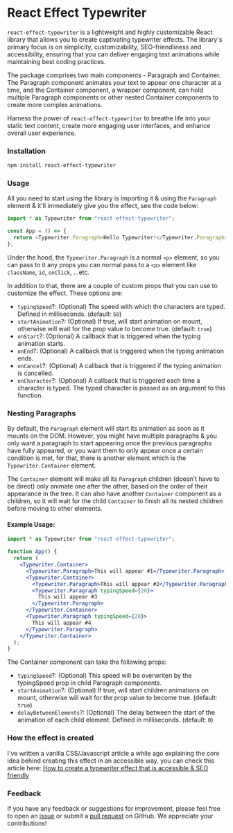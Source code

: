 # React Effect Typewriter

`react-effect-typewriter` is a lightweight and highly customizable React library that allows you to create captivating typewriter effects. The library's primary focus is on simplicity, customizability, SEO-friendliness and accessibility, ensuring that you can deliver engaging text animations while maintaining best coding practices.

The package comprises two main components - Paragraph and Container. The Paragraph component animates your text to appear one character at a time, and the Container component, a wrapper component, can hold multiple Paragraph components or other nested Container components to create more complex animations.

Harness the power of `react-effect-typewriter` to breathe life into your static text content, create more engaging user interfaces, and enhance overall user experience.

### Installation

```bash
npm install react-effect-typewriter
```

### Usage

All you need to start using the library is importing it & using the `Paragraph` element & it'll immediately give you the effect, see the code below:

```javascript
import * as Typewriter from "react-effect-typewriter";

const App = () => {
  return <Typewriter.Paragraph>Hello Typewriter!</Typewriter.Paragraph>;
};
```

Under the hood, the `Typewriter.Paragraph` is a normal `<p>` element, so you can pass to it any props you can normal pass to a `<p>` element like `className`, `id`, `onClick`, ...etc.

In addition to that, there are a couple of custom props that you can use to customize the effect.
These options are:

- `typingSpeed`?: (Optional) The speed with which the characters are typed. Defined in milliseconds. (default: `50`)
- `startAnimation`?: (Optional) If true, will start animation on mount, otherwise will wait for the prop value to become true. (default: `true`)
- `onStart`?: (Optional) A callback that is triggered when the typing animation starts.
- `onEnd`?: (Optional) A callback that is triggered when the typing animation ends.
- `onCancel`?: (Optional) A callback that is triggered if the typing animation is cancelled.
- `onCharacter`?: (Optional) A callback that is triggered each time a character is typed. The typed character is passed as an argument to this function.

### Nesting Paragraphs

By default, the `Paragraph` element will start its animation as soon as it mounts on the DOM.
However, you might have multiple paragraphs & you only want a paragraph to start appearing once the previous paragraphs have fully appeared, or you want them to only appear once a certain condition is met, for that, there is another element which is the `Typewriter.Container` element.

The `Container` element will make all its `Paragraph` children (doesn't have to be direct) only animate one after the other, based on the order of their appearance in the tree.
It can also have another `Container` component as a children, so it will wait for the child `Container` to finish all its nested children before moving to other elements.

#### Example Usage:

```jsx
import * as Typewriter from "react-effect-typewriter";

function App() {
  return (
    <Typewriter.Container>
      <Typewriter.Paragraph>This will appear #1</Typewriter.Paragraph>
      <Typewriter.Container>
        <Typewriter.Paragraph>This will appear #2</Typewriter.Paragraph>
        <Typewriter.Paragraph typingSpeed={20}>
          This will appear #3
        </Typewriter.Paragraph>
      </Typewriter.Container>
      <Typewriter.Paragraph typingSpeed={20}>
        This will appear #4
      </Typewriter.Paragraph>
    </Typewriter.Container>
  );
}
```

The Container component can take the following props:

- `typingSpeed`?: (Optional) This speed will be overwriten by the typingSpeed prop in child Paragraph components.
- `startAnimation`?: (Optional) If true, will start children animations on mount, otherwise will wait for the prop value to become true. (default: `true`)
- `delayBetweenElements`?: (Optional) The delay between the start of the animation of each child element. Defined in milliseconds. (default: `0`)

### How the effect is created

I've written a vanilla CSS/Javascript article a while ago explaining the core idea behind creating this effect in an accessible way, you can check this article here:
[How to create a typewriter effect that is accessible & SEO friendly](https://mtg-dev.tech/blog/how-to-create-typewriter-effect-that-is-accessible-and-seo-friendly)

### Feedback

If you have any feedback or suggestions for improvement, please feel free to open an [issue](https://github.com/MTG2000/react-typewriter-effect/issues) or submit a [pull request](https://github.com/MTG2000/react-typewriter-effect/pulls) on GitHub. We appreciate your contributions!

